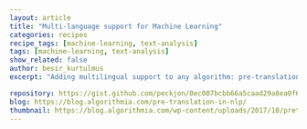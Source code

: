 ```yaml
---
layout: article
title: "Multi-language support for Machine Learning"
categories: recipes
recipe_tags: [machine-learning, text-analysis]
tags: [machine-learning, text-analysis]
show_related: false
author: besir_kurtulmus
excerpt: "Adding multilingual support to any algorithm: pre-translation in NLP"

repository: https://gist.github.com/peckjon/0ec007bcbb66a5caad29a8ea0f6d8e77
blog: https://blog.algorithmia.com/pre-translation-in-nlp/
thumbnail: https://blog.algorithmia.com/wp-content/uploads/2017/10/pretranslation_splash.png
---
```

